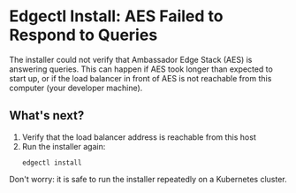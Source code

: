 # Edgectl Install: AES Failed to Respond to Queries
 
The installer could not verify that Ambassador Edge Stack (AES) is answering queries. This can happen if AES took longer than expected to start up, or if the load balancer in front of AES is not reachable from this computer (your developer machine).

## What's next?

1. Verify that the load balancer address is reachable from this host
2. Run the installer again:
   ```
   edgectl install
   ```

Don't worry: it is safe to run the installer repeatedly on a Kubernetes cluster.
